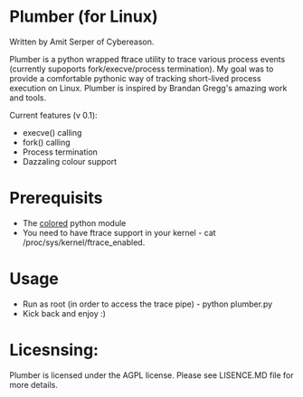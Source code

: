 # Plumber (for Linux)
Written by Amit Serper of Cybereason.

Plumber is a python wrapped ftrace utility to trace various process events (currently supoports fork/execve/process termination).
My goal was to provide a comfortable pythonic way of tracking short-lived process execution on Linux. Plumber is inspired by Brandan Gregg's amazing work and tools.

Current features (v 0.1): 
  - execve() calling
  - fork() calling
  - Process termination
  - Dazzaling colour support

# Prerequisits
  * The [colored](https://pypi.python.org/pypi/colored) python module
  * You need to have ftrace support in your kernel - cat /proc/sys/kernel/ftrace_enabled.
# Usage
  - Run as root (in order to access the trace pipe) - python plumber.py
  - Kick back and enjoy :)
# Licesnsing:
 Plumber is licensed under the AGPL license. Please see LISENCE.MD file for more details.
